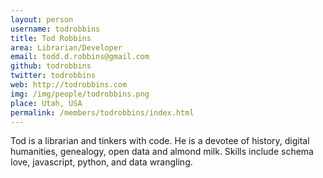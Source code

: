 ```yaml
---
layout: person
username: todrobbins
title: Tod Robbins
area: Librarian/Developer
email: todd.d.robbins@gmail.com 
github: todrobbins
twitter: todrobbins
web: http://todrobbins.com
img: /img/people/todrobbins.png
place: Utah, USA
permalink: /members/todrobbins/index.html
---
```

   
Tod is a librarian and tinkers with code. He is a devotee of history, digital humanities, genealogy, open data and almond milk. Skills include schema love, javascript, python, and data wrangling.
